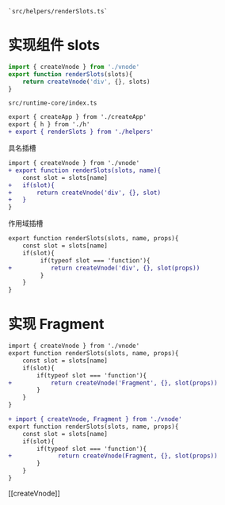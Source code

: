 	`src/helpers/renderSlots.ts`

# 实现组件 slots

```ts
import { createVnode } from './vnode'
export function renderSlots(slots){
	return createVnode('div', {}, slots)	
}
```

`src/runtime-core/index.ts`
```diff
export { createApp } from './createApp'
export { h } from './h'
+ export { renderSlots } from './helpers'
```

具名插槽
```diff
import { createVnode } from './vnode'
+ export function renderSlots(slots, name){
	const slot = slots[name]
+	if(slot){
+		return createVnode('div', {}, slot)
+	}
}
```

作用域插槽
```diff
export function renderSlots(slots, name, props){
	const slot = slots[name]
	if(slot){
		 if(typeof slot === 'function'){
+			return createVnode('div', {}, slot(props)) 
		 }
	}
}
```

# 实现 Fragment

```diff
import { createVnode } from './vnode'
export function renderSlots(slots, name, props){
	const slot = slots[name]	
	if(slot){
		if(typeof slot === 'function'){
+			return createVnode('Fragment', {}, slot(props))
		} 
	}
}
```

```diff
+ import { createVnode, Fragment } from './vnode'
export function renderSlots(slots, name, props){
	const slot = slots[name]
    if(slot){
		if(typeof slot === 'function'){
+			  return createVnode(Fragment, {}, slot(props))
		}
    }
}
```

[[createVnode]]